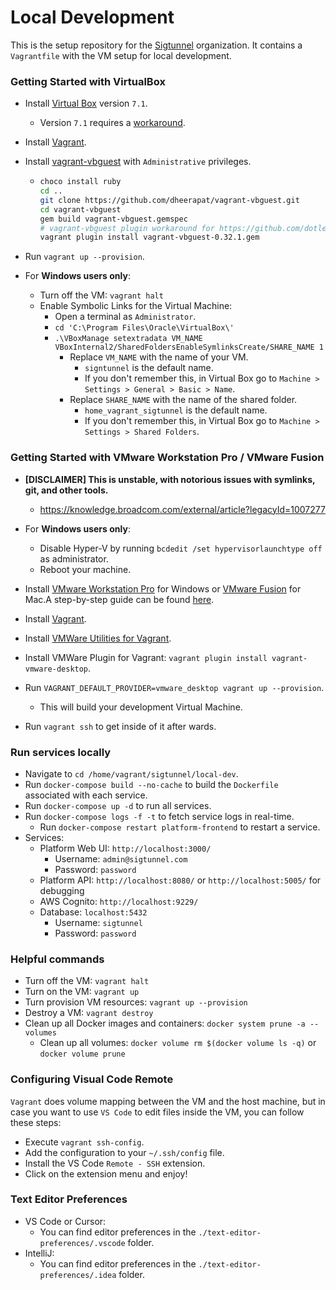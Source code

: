 # Local Development

This is the setup repository for the [Sigtunnel](https://github.com/sigtunnel) organization. It contains a `Vagrantfile` with the VM setup for 
local development.

### Getting Started with VirtualBox

* Install [Virtual Box](https://www.virtualbox.org/wiki/Downloads) version `7.1`.
  * Version `7.1` requires a [workaround](https://github.com/hashicorp/vagrant/issues/13501).

* Install [Vagrant](https://developer.hashicorp.com/vagrant/downloads).

* Install [vagrant-vbguest](https://github.com/dheerapat/vagrant-vbguest) with `Administrative` privileges.
  * ```bash
    choco install ruby
    cd ..
    git clone https://github.com/dheerapat/vagrant-vbguest.git
    cd vagrant-vbguest
    gem build vagrant-vbguest.gemspec
    # vagrant-vbguest plugin workaround for https://github.com/dotless-de/vagrant-vbguest/issues/332
    vagrant plugin install vagrant-vbguest-0.32.1.gem
    ```

* Run `vagrant up --provision`.

* For **Windows users only**:
  * Turn off the VM: `vagrant halt`
  * Enable Symbolic Links for the Virtual Machine:
      * Open a terminal as `Administrator`.
      * `cd 'C:\Program Files\Oracle\VirtualBox\'`
      * `.\VBoxManage setextradata VM_NAME VBoxInternal2/SharedFoldersEnableSymlinksCreate/SHARE_NAME 1`
        * Replace `VM_NAME` with the name of your VM.
          * `signtunnel` is the default name.
          * If you don't remember this, in Virtual Box go to `Machine > Settings > General > Basic > Name`.
        * Replace `SHARE_NAME` with the name of the shared folder.
          * `home_vagrant_sigtunnel` is the default name.
          * If you don't remember this, in Virtual Box go to `Machine > Settings > Shared Folders`.

### Getting Started with VMware Workstation Pro / VMware Fusion

* **[DISCLAIMER] This is unstable, with notorious issues with symlinks, git, and other tools.**
  * https://knowledge.broadcom.com/external/article?legacyId=1007277

* For **Windows users only**:
    * Disable Hyper-V by running `bcdedit /set hypervisorlaunchtype off` as administrator.
    * Reboot your machine.

* Install [VMware Workstation Pro](https://www.vmware.com/products/workstation-pro.html) for Windows or [VMware Fusion](https://www.vmware.com/products/fusion.html) for Mac.A step-by-step guide can be found [here](https://www.mikeroysoft.com/post/download-fusion-ws/).

* Install [Vagrant](https://developer.hashicorp.com/vagrant/downloads).

* Install [VMWare Utilities for Vagrant](https://developer.hashicorp.com/vagrant/install/vmware).

* Install VMWare Plugin for Vagrant: `vagrant plugin install vagrant-vmware-desktop`.

* Run `VAGRANT_DEFAULT_PROVIDER=vmware_desktop vagrant up --provision`.
    * This will build your development Virtual Machine.

* Run `vagrant ssh` to get inside of it after wards.

### Run services locally

* Navigate to `cd /home/vagrant/sigtunnel/local-dev`.
* Run `docker-compose build --no-cache` to build the `Dockerfile` associated with each service.
* Run `docker-compose up -d` to run all services.
* Run `docker-compose logs -f -t` to fetch service logs in real-time.
  * Run `docker-compose restart platform-frontend` to restart a service.
* Services:
    * Platform Web UI: `http://localhost:3000/`
      * Username: `admin@sigtunnel.com`
      * Password: `password`
    * Platform API: `http://localhost:8080/` or `http://localhost:5005/` for debugging
    * AWS Cognito: `http://localhost:9229/`
    * Database: `localhost:5432`
      * Username: `sigtunnel`
      * Password: `password`

### Helpful commands

* Turn off the VM: `vagrant halt`
* Turn on the VM: `vagrant up`
* Turn provision VM resources: `vagrant up --provision`
* Destroy a VM: `vagrant destroy`
* Clean up all Docker images and containers: `docker system prune -a --volumes`
  * Clean up all volumes: `docker volume rm $(docker volume ls -q)` or `docker volume prune`

### Configuring Visual Code Remote

`Vagrant` does volume mapping between the VM and the host machine, but in case you want to use `VS Code` to edit files inside the VM,
you can follow these steps:

* Execute `vagrant ssh-config`.
* Add the configuration to your `~/.ssh/config` file.
* Install the VS Code `Remote - SSH` extension.
* Click on the extension menu and enjoy!

### Text Editor Preferences

* VS Code or Cursor:
  * You can find editor preferences in the `./text-editor-preferences/.vscode` folder.
* IntelliJ:
  * You can find editor preferences in the `./text-editor-preferences/.idea` folder.